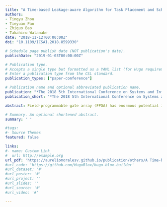 ```yaml
---
title: "A Time-based Leakage-aware Algorithm for Task Placement and Scheduling Problem on Dynamic Reconfigurable FPGA"
authors:
- Tingyu Zhou
- Tieyuan Pan
- Zhiguo Bao
- Takahiro Watanabe
date: "2018-11-12T00:00:00Z"
doi: "10.1109/ICSAI.2018.8599330"

# Schedule page publish date (NOT publication's date).
publishDate: "2019-01-03T00:00:00Z"

# Publication type.
# Accepts a single type but formatted as a YAML list (for Hugo requirements).
# Enter a publication type from the CSL standard.
publication_types: ["paper-conference"]

# Publication name and optional abbreviated publication name.
publication: "*The 2018 5th International Conference on Systems and Informatics (ICSAI 2018)*"
publication_short: "*The 2018 5th International Conference on Systems and Informatics (ICSAI 2018)*"

abstract: Field-programmable gate array (FPGA) has enormous potential in the field of Integrated Circuit (IC) due to its programmability, short design cycle, and high flexibility in parallel computing. Nevertheless, increasing chip integration and shrinking transistor size lead to non-negligible power dissipation in FPGA. Specifically, leakage power dissipation issue as a crucial part of power consumption in FPGA requires being concerned urgently. In this paper, a time-based leakage-power aware algorithm (TBLA) is proposed to address the aforementioned issue on 2D dynamic partial reconfigurable FPGA. Experimental results show that the proposed TBLA algorithm reduces the leakage-power and scheduling overhead without increasing the overall execution time of an application compared to traditional algorithms.

# Summary. An optional shortened abstract.
summary: ' '

#tags:
#- Source Themes
featured: false

links:
#- name: Custom Link
#  url: http://example.org
url_pdf: 'https://aureliomoralesv.github.io/publication/others/A Time-based Leakage-aware Algorithm for Task Placement and Scheduling Problem on Dynamic Reconfigurable FPGA.pdf'
#url_code: 'https://github.com/HugoBlox/hugo-blox-builder'
#url_dataset: '#'
#url_poster: '#'
#url_project: ''
#url_slides: ''
#url_source: '#'
#url_video: '#'

---
```


